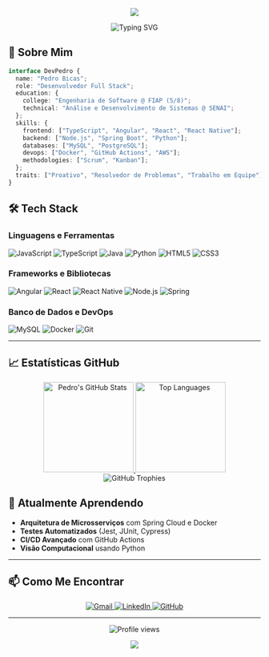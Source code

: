 <p align="center">
  <img src="https://capsule-render.vercel.app/api?type=waving&color=gradient&height=130&section=header&animation=twinkling" />
</p>
<div align="center">
  <img src="https://readme-typing-svg.herokuapp.com?font=Fira+Code&duration=4000&color=5B6E8D&size=30&center=true&vCenter=true&width=435&lines=Pedro+Bicas;Desenvolvedor+Full-Stack;Engenheiro+de+Software" alt="Typing SVG" />
</div>

## 🌟 Sobre Mim

```typescript 
interface DevPedro { 
  name: "Pedro Bicas";
  role: "Desenvolvedor Full Stack";
  education: {
    college: "Engenharia de Software @ FIAP (5/8)";
    technical: "Análise e Desenvolvimento de Sistemas @ SENAI";
  };
  skills: {
    frontend: ["TypeScript", "Angular", "React", "React Native"];
    backend: ["Node.js", "Spring Boot", "Python"];
    databases: ["MySQL", "PostgreSQL"];
    devops: ["Docker", "GitHub Actions", "AWS"];
    methodologies: ["Scrum", "Kanban"];
  };
  traits: ["Proativo", "Resolvedor de Problemas", "Trabalho em Equipe"];
} 
```

## 🛠️ Tech Stack

### Linguagens e Ferramentas
<div>
  <img src="https://img.shields.io/badge/JavaScript-F7DF1E?style=for-the-badge&logo=javascript&logoColor=black" alt="JavaScript">
  <img src="https://img.shields.io/badge/TypeScript-3178C6?style=for-the-badge&logo=typescript&logoColor=white" alt="TypeScript">
  <img src="https://img.shields.io/badge/Java-ED8B00?style=for-the-badge&logo=openjdk&logoColor=white" alt="Java">
  <img src="https://img.shields.io/badge/Python-3776AB?style=for-the-badge&logo=python&logoColor=white" alt="Python">
  <img src="https://img.shields.io/badge/HTML5-E34F26?style=for-the-badge&logo=html5&logoColor=white" alt="HTML5">
  <img src="https://img.shields.io/badge/CSS3-1572B6?style=for-the-badge&logo=css3&logoColor=white" alt="CSS3">
</div>

### Frameworks e Bibliotecas
<div>
  <img src="https://img.shields.io/badge/Angular-DD0031?style=for-the-badge&logo=angular&logoColor=white" alt="Angular">
  <img src="https://img.shields.io/badge/React-61DAFB?style=for-the-badge&logo=react&logoColor=black" alt="React">
  <img src="https://img.shields.io/badge/React_Native-61DAFB?style=for-the-badge&logo=react&logoColor=black" alt="React Native">
  <img src="https://img.shields.io/badge/Node.js-339933?style=for-the-badge&logo=nodedotjs&logoColor=white" alt="Node.js">
  <img src="https://img.shields.io/badge/Spring-6DB33F?style=for-the-badge&logo=spring&logoColor=white" alt="Spring">
</div>

### Banco de Dados e DevOps
<div>
  <img src="https://img.shields.io/badge/MySQL-4479A1?style=for-the-badge&logo=mysql&logoColor=white" alt="MySQL">
  <img src="https://img.shields.io/badge/Docker-2496ED?style=for-the-badge&logo=docker&logoColor=white" alt="Docker">
  <img src="https://img.shields.io/badge/Git-F05032?style=for-the-badge&logo=git&logoColor=white" alt="Git">
</div>

---

## 📈 Estatísticas GitHub
<div align="center">
  <a href="https://github.com/PedroBicas">
    <img height="180em" src="https://github-readme-stats.vercel.app/api?username=pedrobicas&show_icons=true&theme=nord&hide_border=true&include_all_commits=true&count_private=true&hide=issues" alt="Pedro's GitHub Stats" />
    <img height="180em" src="https://github-readme-stats.vercel.app/api/top-langs/?username=pedrobicas&layout=compact&theme=nord&hide_border=true&langs_count=6" alt="Top Languages" />
  </a>
</div>
<div align="center">
  <img src="https://github-profile-trophy.vercel.app/?username=pedrobicas&theme=nord&no-frame=true&no-bg=true&margin-w=15&column=7" alt="GitHub Trophies" />
</div>

## 🌱 Atualmente Aprendendo

* **Arquitetura de Microsserviços** com Spring Cloud e Docker
* **Testes Automatizados** (Jest, JUnit, Cypress)
* **CI/CD Avançado** com GitHub Actions
* **Visão Computacional** usando Python

---

## 📫 Como Me Encontrar
<div align="center" style="margin-top: 20px;">
  <a href="mailto:pedro.bicas14@gmail.com">
    <img src="https://img.shields.io/badge/Gmail-D14836?style=for-the-badge&logo=gmail&logoColor=white" alt="Gmail" />
  </a>
  <a href="https://www.linkedin.com/in/pedro-bicas/">
    <img src="https://img.shields.io/badge/LinkedIn-0077B5?style=for-the-badge&logo=linkedin&logoColor=white" alt="LinkedIn" />
  </a>
  <a href="https://github.com/PedroBicas">
    <img src="https://img.shields.io/badge/GitHub-100000?style=for-the-badge&logo=github&logoColor=white" alt="GitHub" />
  </a>
</div>

---

<p align="center">
  <img src="https://komarev.com/ghpvc/?username=pedrobicas&label=Profile%20views&color=0e75b6&style=flat" alt="Profile views" />
</p>

<p align="center">
  <img src="https://capsule-render.vercel.app/api?type=waving&color=gradient&height=100&section=footer&animation=twinkling" />
</p>
